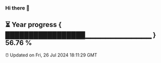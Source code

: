 ### Hi there 👋
⏳ Year progress { █████████████████▁▁▁▁▁▁▁▁▁▁▁▁▁ } 56.76 %
---
⏰ Updated on Fri, 26 Jul 2024 18:11:29 GMT

